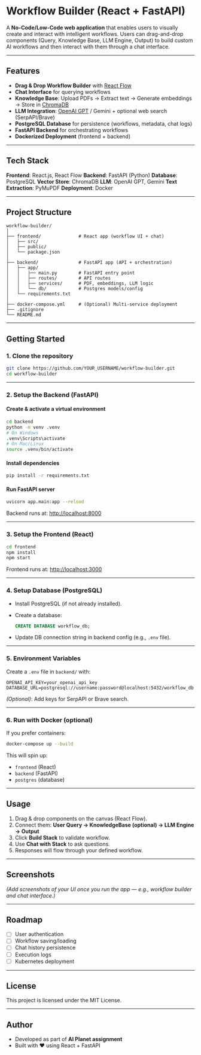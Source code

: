 # Workflow Builder (React + FastAPI)

A **No-Code/Low-Code web application** that enables users to visually create and interact with intelligent workflows.
Users can drag-and-drop components (Query, Knowledge Base, LLM Engine, Output) to build custom AI workflows and then interact with them through a chat interface.

---

## Features

* **Drag & Drop Workflow Builder** with [React Flow](https://reactflow.dev/)
* **Chat Interface** for querying workflows
* **Knowledge Base**: Upload PDFs → Extract text → Generate embeddings → Store in [ChromaDB](https://www.trychroma.com/)
* **LLM Integration**: [OpenAI GPT](https://platform.openai.com/) / Gemini + optional web search (SerpAPI/Brave)
* **PostgreSQL Database** for persistence (workflows, metadata, chat logs)
* **FastAPI Backend** for orchestrating workflows
* **Dockerized Deployment** (frontend + backend)

---

## Tech Stack

**Frontend**: React.js, React Flow
**Backend**: FastAPI (Python)
**Database**: PostgreSQL
**Vector Store**: ChromaDB
**LLM**: OpenAI GPT, Gemini
**Text Extraction**: PyMuPDF
**Deployment**: Docker

---

## Project Structure

```
workflow-builder/
│
├── frontend/              # React app (workflow UI + chat)
│   ├── src/
│   ├── public/
│   └── package.json
│
├── backend/               # FastAPI app (API + orchestration)
│   ├── app/
│   │   ├── main.py        # FastAPI entry point
│   │   ├── routes/        # API routes
│   │   ├── services/      # PDF, embeddings, LLM logic
│   │   └── db/            # Postgres models/config
│   └── requirements.txt
│
├── docker-compose.yml     # (Optional) Multi-service deployment
├── .gitignore
└── README.md
```

---

## Getting Started

### 1. Clone the repository

```bash
git clone https://github.com/YOUR_USERNAME/workflow-builder.git
cd workflow-builder
```

---

### 2. Setup the Backend (FastAPI)

#### Create & activate a virtual environment

```bash
cd backend
python -m venv .venv
# On Windows
.venv\Scripts\activate
# On Mac/Linux
source .venv/bin/activate
```

#### Install dependencies

```bash
pip install -r requirements.txt
```

#### Run FastAPI server

```bash
uvicorn app.main:app --reload
```

Backend runs at: [http://localhost:8000](http://localhost:8000)

---

### 3. Setup the Frontend (React)

```bash
cd frontend
npm install
npm start
```

Frontend runs at: [http://localhost:3000](http://localhost:3000)

---

### 4. Setup Database (PostgreSQL)

* Install PostgreSQL (if not already installed).
* Create a database:

  ```sql
  CREATE DATABASE workflow_db;
  ```
* Update DB connection string in backend config (e.g., `.env` file).

---

### 5. Environment Variables

Create a `.env` file in `backend/` with:

```
OPENAI_API_KEY=your_openai_api_key
DATABASE_URL=postgresql://username:password@localhost:5432/workflow_db
```

*(Optional)*: Add keys for SerpAPI or Brave search.

---

### 6. Run with Docker (optional)

If you prefer containers:

```bash
docker-compose up --build
```

This will spin up:

* `frontend` (React)
* `backend` (FastAPI)
* `postgres` (database)

---

## Usage

1. Drag & drop components on the canvas (React Flow).
2. Connect them:
   **User Query → KnowledgeBase (optional) → LLM Engine → Output**
3. Click **Build Stack** to validate workflow.
4. Use **Chat with Stack** to ask questions.
5. Responses will flow through your defined workflow.

---

## Screenshots

*(Add screenshots of your UI once you run the app — e.g., workflow builder and chat interface.)*

---

## Roadmap

* [ ] User authentication
* [ ] Workflow saving/loading
* [ ] Chat history persistence
* [ ] Execution logs
* [ ] Kubernetes deployment

---

## License

This project is licensed under the MIT License.

---

## Author

* Developed as part of **AI Planet assignment**
* Built with ❤️ using React + FastAPI

